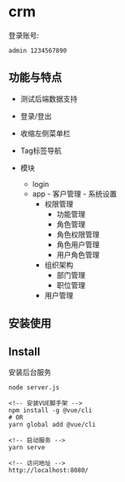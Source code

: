 # crm

登录账号:

    admin 1234567890

## 功能与特点

- 测试后端数据支持
- 登录/登出
- 收缩左侧菜单栏


- Tag标签导航
- 模块
    - login
    -  app  - 客户管理
            - 系统设置
        - 权限管理
            - 功能管理
            - 角色管理
            - 角色权限管理
            - 角色用户管理
            - 用户角色管理
        - 组织架构
            - 部门管理
            - 职位管理
        - 用户管理 
 

## 安装使用

## Install


安装后台服务

```
node server.js

```


```
<!-- 安装VUE脚手架 -->
npm install -g @vue/cli
# OR
yarn global add @vue/cli

<!-- 启动服务 -->
yarn serve

<!-- 访问地址 -->
http://localhost:8080/


```







